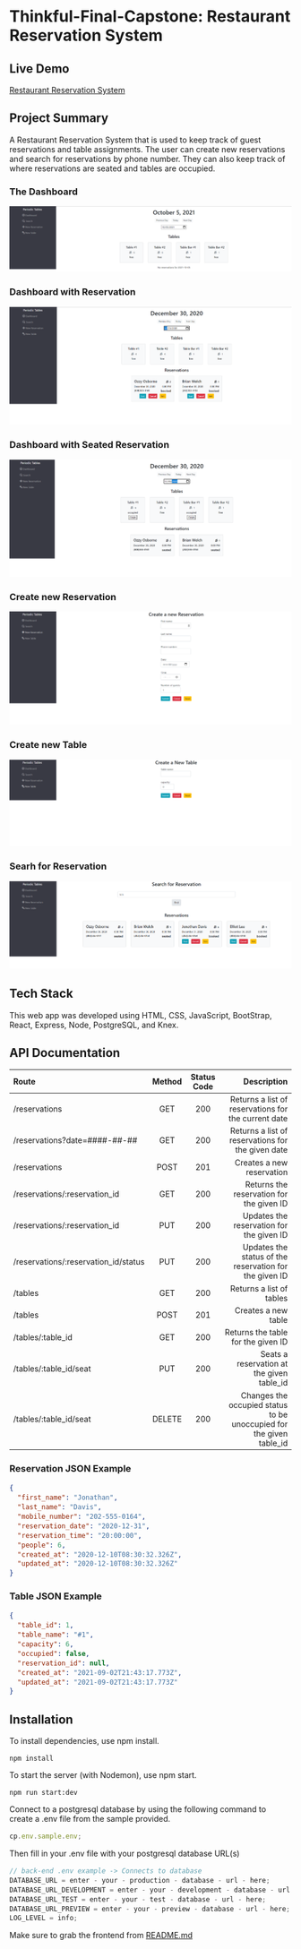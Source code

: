 # Thinkful-Final-Capstone: Restaurant Reservation System

## Live Demo

[Restaurant Reservation System](https://final-capstone-reservations-fe.herokuapp.com/dashboard "Restaurant Reservation System")

## Project Summary

A Restaurant Reservation System that is used to keep track of guest reservations and table assignments. The user can create new reservations and search for reservations by phone number. They can also keep track of where reservations are seated and tables are occupied.

### The Dashboard

![Image of Dashboard](https://github.com/Mandikins/finalcapstone_frontend/blob/main/images/DashboardNoRes.PNG?raw=true)

### Dashboard with Reservation

![Image of Dashboard with Reservations](https://github.com/Mandikins/finalcapstone_frontend/blob/main/images/DashboardWithRes.PNG?raw=true)

### Dashboard with Seated Reservation

![Image of Dashboard with Seat Reservation](https://github.com/Mandikins/finalcapstone_frontend/blob/main/images/DashboardWithResSeated.PNG?raw=true)

### Create new Reservation

![Image of New Reservation](https://github.com/Mandikins/finalcapstone_frontend/blob/main/images/NewReservationScreen.PNG?raw=true)

### Create new Table

![Image of New Table](https://github.com/Mandikins/finalcapstone_frontend/blob/main/images/NewTable.PNG?raw=true)

### Searh for Reservation

![Image of Reservation Search](https://github.com/Mandikins/finalcapstone_frontend/blob/main/images/SearchRes.PNG?raw=true)

## Tech Stack

This web app was developed using HTML, CSS, JavaScript, BootStrap, React, Express, Node, PostgreSQL, and Knex.

## API Documentation

| Route                                | Method | Status Code |                                                         Description |
| :----------------------------------- | :----: | :---------: | ------------------------------------------------------------------: |
| /reservations                        |  GET   |     200     |                 Returns a list of reservations for the current date |
| /reservations?date=####-##-##        |  GET   |     200     |                   Returns a list of reservations for the given date 
| /reservations                        |  POST  |     201     |                                           Creates a new reservation |
| /reservations/:reservation_id        |  GET   |     200     |                            Returns the reservation for the given ID |
| /reservations/:reservation_id        |  PUT   |     200     |                            Updates the reservation for the given ID |
| /reservations/:reservation_id/status |  PUT   |     200     |              Updates the status of the reservation for the given ID |
| /tables                              |  GET   |     200     |                                            Returns a list of tables |
| /tables                              |  POST  |     201     |                                                 Creates a new table |
| /tables/:table_id                    |  GET   |     200     |                                  Returns the table for the given ID |
| /tables/:table_id/seat               |  PUT   |     200     |                           Seats a reservation at the given table_id |
| /tables/:table_id/seat               | DELETE |     200     | Changes the occupied status to be unoccupied for the given table_id |

### Reservation JSON Example

```json
{
  "first_name": "Jonathan",
  "last_name": "Davis",
  "mobile_number": "202-555-0164",
  "reservation_date": "2020-12-31",
  "reservation_time": "20:00:00",
  "people": 6,
  "created_at": "2020-12-10T08:30:32.326Z",
  "updated_at": "2020-12-10T08:30:32.326Z"
}
```

### Table JSON Example

```json
{
  "table_id": 1,
  "table_name": "#1",
  "capacity": 6,
  "occupied": false,
  "reservation_id": null,
  "created_at": "2021-09-02T21:43:17.773Z",
  "updated_at": "2021-09-02T21:43:17.773Z"
}
```

## Installation

To install dependencies, use npm install.

```
npm install
```

To start the server (with Nodemon), use npm start.

```
npm run start:dev
```

Connect to a postgresql database by using the following command to create a .env file from the sample provided.

```js
cp.env.sample.env;
```

Then fill in your .env file with your postgresql database URL(s)

```js
// back-end .env example -> Connects to database
DATABASE_URL = enter - your - production - database - url - here;
DATABASE_URL_DEVELOPMENT = enter - your - development - database - url - here;
DATABASE_URL_TEST = enter - your - test - database - url - here;
DATABASE_URL_PREVIEW = enter - your - preview - database - url - here;
LOG_LEVEL = info;
```

Make sure to grab the frontend from
[README.md](https://github.com/Mandikins/finalcapstone_backend/files/7289919/README.md)
